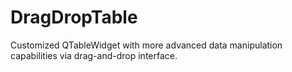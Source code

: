 # DragDropTable
Customized QTableWidget with more advanced data manipulation capabilities via drag-and-drop interface.
